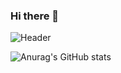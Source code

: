 ### Hi there 👋

![Header](./your-header-image-name.png)

![Anurag's GitHub stats](https://github-readme-stats.vercel.app/api?username=brook5407&show_icons=true&theme=transparent)

<!--
**brook5407/brook5407** is a ✨ _special_ ✨ repository because its `README.md` (this file) appears on your GitHub profile.

Here are some ideas to get you started:

- 🔭 I’m currently working on ...
- 🌱 I’m currently learning ...
- 👯 I’m looking to collaborate on ...
- 🤔 I’m looking for help with ...
- 💬 Ask me about ...
- 📫 How to reach me: ...
- 😄 Pronouns: ...
- ⚡ Fun fact: ...
-->
